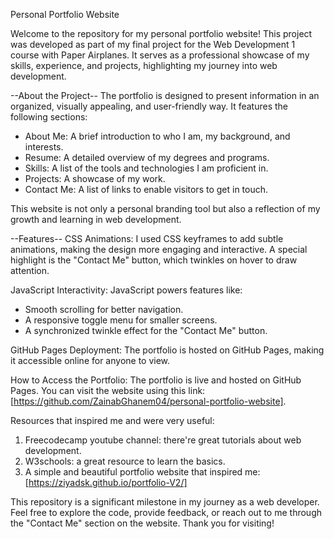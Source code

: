 Personal Portfolio Website

Welcome to the repository for my personal portfolio website! This project was developed as part of my final project for the Web Development 1 course with Paper Airplanes. It serves as a professional showcase of my skills, experience, and projects, highlighting my journey into web development.  

--About the Project--
The portfolio is designed to present information in an organized, visually appealing, and user-friendly way. It features the following sections:  
- About Me: A brief introduction to who I am, my background, and interests.  
- Resume: A detailed overview of my degrees and programs.  
- Skills: A list of the tools and technologies I am proficient in.  
- Projects: A showcase of my work.  
- Contact Me: A list of links to enable visitors to get in touch.  

This website is not only a personal branding tool but also a reflection of my growth and learning in web development.  

--Features--
CSS Animations: 
I used CSS keyframes to add subtle animations, making the design more engaging and interactive. A special highlight is the "Contact Me" button, which twinkles on hover to draw attention.  

JavaScript Interactivity: JavaScript powers features like:   
- Smooth scrolling for better navigation.  
- A responsive toggle menu for smaller screens.  
- A synchronized twinkle effect for the "Contact Me" button.

GitHub Pages Deployment: 
The portfolio is hosted on GitHub Pages, making it accessible online for anyone to view.  


How to Access the Portfolio:
The portfolio is live and hosted on GitHub Pages. You can visit the website using this link: [https://github.com/ZainabGhanem04/personal-portfolio-website].  

Resources that inspired me and were very useful:
1. Freecodecamp youtube channel: there're great tutorials about web development.
2. W3schools: a great resource to learn the basics.
3. A simple and beautiful portfolio website that inspired me: [https://ziyadsk.github.io/portfolio-V2/]


This repository is a significant milestone in my journey as a web developer. Feel free to explore the code, provide feedback, or reach out to me through the "Contact Me" section on the website. Thank you for visiting!  
